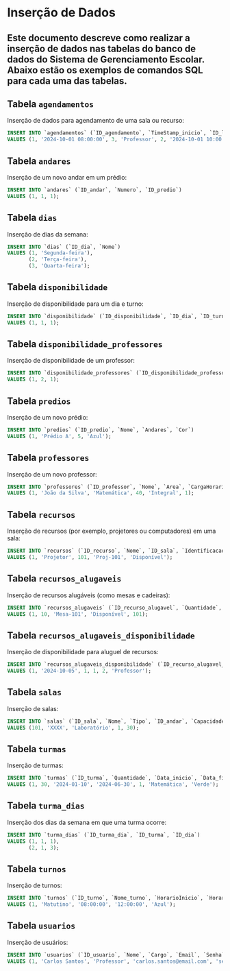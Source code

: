 # Inserção de Dados
Este documento descreve como realizar a inserção de dados nas tabelas do banco de dados do Sistema de Gerenciamento Escolar. Abaixo estão os exemplos de comandos SQL para cada uma das tabelas.
---
## Tabela `agendamentos`

Inserção de dados para agendamento de uma sala ou recurso:
```sql
INSERT INTO `agendamentos` (`ID_agendamento`, `TimeStamp_inicio`, `ID_locatario`, `Tipo_locatario`, `ID_turma`, `TimeStamp_fim`)
VALUES (1, '2024-10-01 08:00:00', 3, 'Professor', 2, '2024-10-01 10:00:00');
```

## Tabela `andares`

Inserção de um novo andar em um prédio:
```sql
INSERT INTO `andares` (`ID_andar`, `Numero`, `ID_predio`)
VALUES (1, 1, 1);
```

## Tabela `dias`

Inserção de dias da semana:
```sql
INSERT INTO `dias` (`ID_dia`, `Nome`)
VALUES (1, 'Segunda-feira'),
       (2, 'Terça-feira'),
       (3, 'Quarta-feira');
```

## Tabela `disponibilidade`

Inserção de disponibilidade para um dia e turno:
```sql
INSERT INTO `disponibilidade` (`ID_disponibilidade`, `ID_dia`, `ID_turno`)
VALUES (1, 1, 1);
```

## Tabela `disponibilidade_professores`

Inserção de disponibilidade de um professor:
```sql
INSERT INTO `disponibilidade_professores` (`ID_disponibilidade_professor`, `ID_professor`, `ID_disponibilidade`)
VALUES (1, 2, 1);
```

## Tabela `predios`

Inserção de um novo prédio:
```sql
INSERT INTO `predios` (`ID_predio`, `Nome`, `Andares`, `Cor`)
VALUES (1, 'Prédio A', 5, 'Azul');
```

## Tabela `professores`

Inserção de um novo professor:
```sql
INSERT INTO `professores` (`ID_professor`, `Nome`, `Area`, `CargaHoraria`, `TipoContrato`, `ID_disponibilidade`)
VALUES (1, 'João da Silva', 'Matemática', 40, 'Integral', 1);
```

## Tabela `recursos`

Inserção de recursos (por exemplo, projetores ou computadores) em uma sala:
```sql
INSERT INTO `recursos` (`ID_recurso`, `Nome`, `ID_sala`, `Identificacao`, `Status`)
VALUES (1, 'Projetor', 101, 'Proj-101', 'Disponível');
```

## Tabela `recursos_alugaveis`

Inserção de recursos alugáveis (como mesas e cadeiras):
```sql
INSERT INTO `recursos_alugaveis` (`ID_recurso_alugavel`, `Quantidade`, `Identificacao`, `Status`, `ID_sala`)
VALUES (1, 10, 'Mesa-101', 'Disponível', 101);
```

## Tabela `recursos_alugaveis_disponibilidade`

Inserção de disponibilidade para aluguel de recursos:
```sql
INSERT INTO `recursos_alugaveis_disponibilidade` (`ID_recurso_alugavel_disponibilidade`, `Data`, `ID_turno`, `ID_recurso_alugavel`, `ID_locatario`, `Tipo_locatario`)
VALUES (1, '2024-10-05', 1, 1, 2, 'Professor');
```

## Tabela `salas`

Inserção de salas:
```sql
INSERT INTO `salas` (`ID_sala`, `Nome`, `Tipo`, `ID_andar`, `Capacidade`)
VALUES (101, 'XXXX', 'Laboratório', 1, 30);
```

## Tabela `turmas`

Inserção de turmas:
```sql
INSERT INTO `turmas` (`ID_turma`, `Quantidade`, `Data_inicio`, `Data_fim`, `ID_turno`, `Curso`, `Cor`)
VALUES (1, 30, '2024-01-10', '2024-06-30', 1, 'Matemática', 'Verde');
```

## Tabela `turma_dias`

Inserção dos dias da semana em que uma turma ocorre:
```sql
INSERT INTO `turma_dias` (`ID_turma_dia`, `ID_turma`, `ID_dia`)
VALUES (1, 1, 1),
       (2, 1, 3);
```

## Tabela `turnos`

Inserção de turnos:
```sql
INSERT INTO `turnos` (`ID_turno`, `Nome_turno`, `HorarioInicio`, `HorarioFim`, `Cor`)
VALUES (1, 'Matutino', '08:00:00', '12:00:00', 'Azul');
```

## Tabela `usuarios`

Inserção de usuários:
```sql
INSERT INTO `usuarios` (`ID_usuario`, `Nome`, `Cargo`, `Email`, `Senha`)
VALUES (1, 'Carlos Santos', 'Professor', 'carlos.santos@email.com', 'senha123');
```
